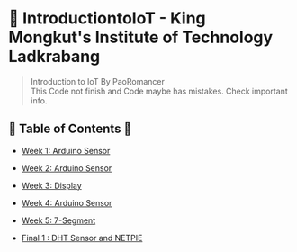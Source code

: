 # 🛜 IntroductiontoIoT - King Mongkut's Institute of Technology Ladkrabang

> Introduction to IoT By PaoRomancer <br>
> This Code not finish and Code maybe has mistakes. Check important info.

## 📍 Table of Contents 📍

- [Week 1: Arduino Sensor](https://github.com/PaoRomancer/IntroductiontoIoT-KMITL/tree/main/Week1#week1)
- [Week 2: Arduino Sensor](#Week2-view)
- [Week 3: Display](#Week3-view)
- [Week 4: Arduino Sensor](#Week4-view)
- [Week 5: 7-Segment](#Week5-view)

- [Final 1 : DHT Sensor and NETPIE](https://github.com/PaoRomancer/IntroductiontoIoT-KMITL/tree/main/Final1)
